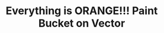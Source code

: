 ---
title: 'Everything is ORANGE!!! Paint Bucket on Vector'
redirect_to:
  - 'https://discuss.pencil2d.org/t/everything-is-orange-paint-bucket-on-vector/1050'
---